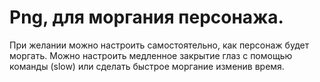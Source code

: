 # Png, для моргания персонажа.
При желании можно настроить самостоятельно, как персонаж будет моргать.
Можно настроить медленное закрытие глаз с помощью команды (slow) или сделать быстрое моргание изменив время.
